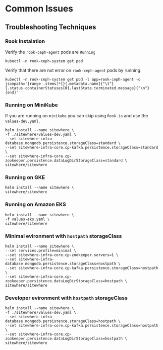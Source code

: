 # Common Issues

## Troubleshooting Techniques

### Rook Instalation

Verify the `rook-ceph-agent` pods are `Running`

```console
kubectl -n rook-ceph-system get pod
```

Verify that there are not error on `rook-ceph-agent` pods by running:

```console
kubectl -n rook-ceph-system get pod -l app=rook-ceph-agent -o jsonpath='{range .items[*]}{.metadata.name}{"\t"}{.status.containerStatuses[0].lastState.terminated.message}{"\n"}{end}'
```

### Running on MiniKube

If you are running on `minikube` you can skip using `Rook.io`
and use the `values-dev.yaml`.

```console
helm install --name sitewhere \
-f ./sitewhere/values-dev.yaml \
--set sitewhere-infra-database.mongodb.persistence.storageClass=standard \
--set sitewhere-infra-core.cp-kafka.persistence.storageClass=standard \
--set sitewhere-infra-core.cp-zookeeper.persistence.dataLogDirStorageClass=standard \
sitewhere/sitewhere
```

### Running on GKE

```console
helm install --name sitewhere \
sitewhere/sitewhere
```

### Running on Amazon EKS

```console
helm install --name sitewhere \
-f values-eks.yaml \
sitewhere/sitewhere
```

### Minimal evironment with `hostpath` storageClass

```console
helm install --name sitewhere \
--set services.profile=minimal \
--set sitewhere-infra-core.cp-zookeeper.servers=1 \
--set sitewhere-infra-database.mongodb.persistence.storageClass=hostpath \
--set sitewhere-infra-core.cp-kafka.persistence.storageClass=hostpath \
--set sitewhere-infra-core.cp-zookeeper.persistence.dataLogDirStorageClass=hostpath \
sitewhere/sitewhere
```

### Developer evironment with `hostpath` storageClass

```console
helm install --name sitewhere \
-f ./sitewhere/values-dev.yaml \
--set sitewhere-infra-database.mongodb.persistence.storageClass=hostpath \
--set sitewhere-infra-core.cp-kafka.persistence.storageClass=hostpath \
--set sitewhere-infra-core.cp-zookeeper.persistence.dataLogDirStorageClass=hostpath \
sitewhere/sitewhere
```
